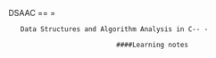 DSAAC
== =

       Data Structures and Algorithm Analysis in C-- -

                               ####Learning notes
